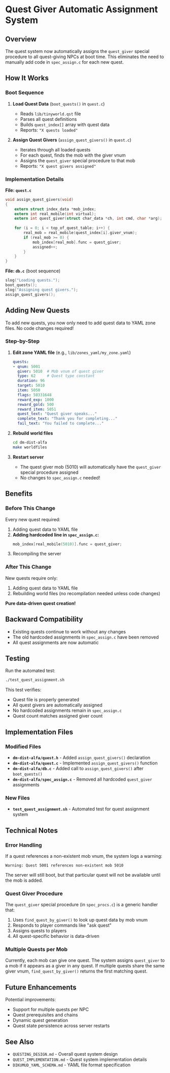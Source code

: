 # Quest Giver Automatic Assignment System

## Overview

The quest system now automatically assigns the `quest_giver` special procedure to all quest-giving NPCs at boot time. This eliminates the need to manually add code in `spec_assign.c` for each new quest.

## How It Works

### Boot Sequence

1. **Load Quest Data** (`boot_quests()` in `quest.c`)
   - Reads `lib/tinyworld.qst` file
   - Parses all quest definitions
   - Builds `quest_index[]` array with quest data
   - Reports: `"X quests loaded"`

2. **Assign Quest Givers** (`assign_quest_givers()` in `quest.c`)
   - Iterates through all loaded quests
   - For each quest, finds the mob with the giver vnum
   - Assigns the `quest_giver` special procedure to that mob
   - Reports: `"X quest givers assigned"`

### Implementation Details

**File: `quest.c`**
```c
void assign_quest_givers(void)
{
    extern struct index_data *mob_index;
    extern int real_mobile(int virtual);
    extern int quest_giver(struct char_data *ch, int cmd, char *arg);
    
    for (i = 0; i < top_of_quest_table; i++) {
        real_mob = real_mobile(quest_index[i].giver_vnum);
        if (real_mob >= 0) {
            mob_index[real_mob].func = quest_giver;
            assigned++;
        }
    }
}
```

**File: `db.c`** (boot sequence)
```c
slog("Loading quests.");
boot_quests();
slog("Assigning quest givers.");
assign_quest_givers();
```

## Adding New Quests

To add new quests, you now only need to add quest data to YAML zone files. No code changes required!

### Step-by-Step

1. **Edit zone YAML file** (e.g., `lib/zones_yaml/my_zone.yaml`)
   ```yaml
   quests:
   - qnum: 5001
     giver: 5010  # Mob vnum of quest giver
     type: 62     # Quest type constant
     duration: 96
     target: 5010
     item: 5050
     flags: 50331648
     reward_exp: 1000
     reward_gold: 500
     reward_item: 5051
     quest_text: "Quest giver speaks..."
     complete_text: "Thank you for completing..."
     fail_text: "You failed to complete..."
   ```

2. **Rebuild world files**
   ```bash
   cd dm-dist-alfa
   make worldfiles
   ```

3. **Restart server**
   - The quest giver mob (5010) will automatically have the `quest_giver` special procedure assigned
   - No changes to `spec_assign.c` needed!

## Benefits

### Before This Change

Every new quest required:
1. Adding quest data to YAML file
2. **Adding hardcoded line in `spec_assign.c`:**
   ```c
   mob_index[real_mobile(5010)].func = quest_giver;
   ```
3. Recompiling the server

### After This Change

New quests require only:
1. Adding quest data to YAML file
2. Rebuilding world files (no recompilation needed unless code changes)

**Pure data-driven quest creation!**

## Backward Compatibility

- Existing quests continue to work without any changes
- The old hardcoded assignments in `spec_assign.c` have been removed
- All quest assignments are now automatic

## Testing

Run the automated test:
```bash
./test_quest_assignment.sh
```

This test verifies:
- Quest file is properly generated
- All quest givers are automatically assigned
- No hardcoded assignments remain in `spec_assign.c`
- Quest count matches assigned giver count

## Implementation Files

### Modified Files

- **`dm-dist-alfa/quest.h`** - Added `assign_quest_givers()` declaration
- **`dm-dist-alfa/quest.c`** - Implemented `assign_quest_givers()` function
- **`dm-dist-alfa/db.c`** - Added call to `assign_quest_givers()` after `boot_quests()`
- **`dm-dist-alfa/spec_assign.c`** - Removed all hardcoded `quest_giver` assignments

### New Files

- **`test_quest_assignment.sh`** - Automated test for quest assignment system

## Technical Notes

### Error Handling

If a quest references a non-existent mob vnum, the system logs a warning:
```
Warning: Quest 5001 references non-existent mob 5010
```

The server will still boot, but that particular quest will not be available until the mob is added.

### Quest Giver Procedure

The `quest_giver` special procedure (in `spec_procs.c`) is a generic handler that:
1. Uses `find_quest_by_giver()` to look up quest data by mob vnum
2. Responds to player commands like "ask <npc> quest"
3. Assigns quests to players
4. All quest-specific behavior is data-driven

### Multiple Quests per Mob

Currently, each mob can give one quest. The system assigns `quest_giver` to a mob if it appears as a giver in any quest. If multiple quests share the same giver vnum, `find_quest_by_giver()` returns the first matching quest.

## Future Enhancements

Potential improvements:
- Support for multiple quests per NPC
- Quest prerequisites and chains
- Dynamic quest generation
- Quest state persistence across server restarts

## See Also

- `QUESTING_DESIGN.md` - Overall quest system design
- `QUEST_IMPLEMENTATION.md` - Quest system implementation details
- `DIKUMUD_YAML_SCHEMA.md` - YAML file format specification
